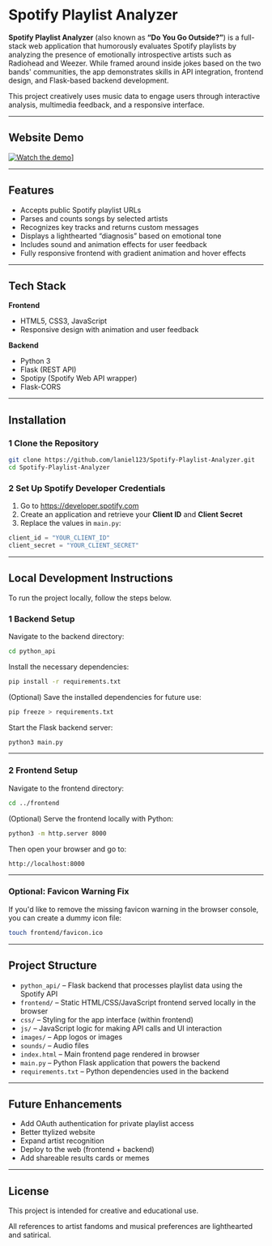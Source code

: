# Spotify Playlist Analyzer

**Spotify Playlist Analyzer** (also known as **“Do You Go Outside?”**) is a full-stack web application that humorously evaluates Spotify playlists by analyzing the presence of emotionally introspective artists such as Radiohead and Weezer. While framed around inside jokes based on the two bands' communities, the app demonstrates skills in API integration, frontend design, and Flask-based backend development.

This project creatively uses music data to engage users through interactive analysis, multimedia feedback, and a responsive interface.

---

## Website Demo 

[![Watch the demo](https://img.youtube.com/vi/zjIqYCqgvKw/0.jpg)](https://youtu.be/zjIqYCqgvKw)]

---

## Features

- Accepts public Spotify playlist URLs
- Parses and counts songs by selected artists
- Recognizes key tracks and returns custom messages
- Displays a lighthearted “diagnosis” based on emotional tone
- Includes sound and animation effects for user feedback
- Fully responsive frontend with gradient animation and hover effects

---

## Tech Stack

**Frontend**
- HTML5, CSS3, JavaScript  
- Responsive design with animation and user feedback

**Backend**
- Python 3  
- Flask (REST API)  
- Spotipy (Spotify Web API wrapper)  
- Flask-CORS

---

##  Installation

### 1 Clone the Repository

```bash
git clone https://github.com/laniel123/Spotify-Playlist-Analyzer.git
cd Spotify-Playlist-Analyzer
```

### 2 Set Up Spotify Developer Credentials

1. Go to https://developer.spotify.com
2. Create an application and retrieve your **Client ID** and **Client Secret**
3. Replace the values in `main.py`:

```python
client_id = "YOUR_CLIENT_ID"
client_secret = "YOUR_CLIENT_SECRET"
```
---

## Local Development Instructions

To run the project locally, follow the steps below.

### 1 Backend Setup

Navigate to the backend directory:

```bash
cd python_api
```

Install the necessary dependencies:

```bash
pip install -r requirements.txt
```

(Optional) Save the installed dependencies for future use:

```bash
pip freeze > requirements.txt
```

Start the Flask backend server:

```bash
python3 main.py
```

---

### 2 Frontend Setup

Navigate to the frontend directory:

```bash
cd ../frontend
```

(Optional) Serve the frontend locally with Python:

```bash
python3 -m http.server 8000
```

Then open your browser and go to:

```
http://localhost:8000
```

---

### Optional: Favicon Warning Fix

If you'd like to remove the missing favicon warning in the browser console, you can create a dummy icon file:

```bash
touch frontend/favicon.ico
```

---

##  Project Structure

- `python_api/` – Flask backend that processes playlist data using the Spotify API
- `frontend/` – Static HTML/CSS/JavaScript frontend served locally in the browser
- `css/` – Styling for the app interface (within frontend)
- `js/` – JavaScript logic for making API calls and UI interaction
- `images/` – App logos or images
- `sounds/` – Audio files 
- `index.html` – Main frontend page rendered in browser
- `main.py` – Python Flask application that powers the backend
- `requirements.txt` – Python dependencies used in the backend

---

##  Future Enhancements

- Add OAuth authentication for private playlist access
- Better ttylized website
- Expand artist recognition 
- Deploy to the web (frontend + backend)
- Add shareable results cards or memes

---

##  License

This project is intended for creative and educational use.  

All references to artist fandoms and musical preferences are lighthearted and satirical.
